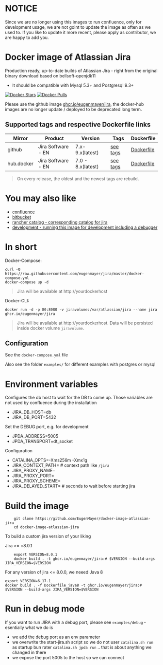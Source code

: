 # NOTICE

Since we are no longer using this images to run confluence, only for development usage, we are not goint to update the image as often as we used to.
If you like to update it more recent, please apply as contributor, we are happy to add you.

# Docker image of Atlassian Jira

Production ready, up-to-date builds of Atlassian Jira - right from the original binary download based on bellsoft-openjdk11

- It should be compatible with Mysql 5.3+ and Postgresql 9.3+

[![Docker Stars](https://img.shields.io/docker/stars/eugenmayer/jira.svg)](https://hub.docker.com/r/eugenmayer/jira/) [![Docker Pulls](https://img.shields.io/docker/pulls/eugenmayer/jira.svg)](https://hub.docker.com/r/eugenmayer/jira/)

Please use the github image [ghcr.io/eugenmayer/jira](https://github.com/EugenMayer/docker-image-atlassian-jira/pkgs/container/jira), the docker-hub images are no longer update / deployed to be deprecated long term.

## Supported tags and respective Dockerfile links

| Mirror     | Product            | Version          | Tags                                                       | Dockerfile                                                              |
| ---------- | ------------------ |------------------| ---------------------------------------------------------- | ----------------------------------------------------------------------- |
| github     | Jira Software - EN | 7.x-9.x(latest)  | [see tags](https://github.com/EugenMayer/docker-image-atlassian-jira/pkgs/container/jira) | [Dockerfile](https://github.com/eugenmayer/jira/blob/master/Dockerfile) |
| hub.docker | Jira Software - EN | 7.0 - 8.x(latest) | [see tags](https://hub.docker.com/r/eugenmayer/jira/tags/) | [Dockerfile](https://github.com/eugenmayer/jira/blob/master/Dockerfile) |

> On every release, the oldest and the newest tags are rebuild.

# You may also like

- [confluence](https://github.com/EugenMayer/docker-image-atlassian-confluence)
- [bitbucket](https://github.com/EugenMayer/docker-image-atlassian-bitbucket)
- [rancher catalog - corresponding catalog for jira](https://github.com/EugenMayer/docker-rancher-extra-catalogs/tree/master/templates/jira)
- [development - running this image for development including a debugger](https://github.com/EugenMayer/docker-image-atlassian-jira/tree/master/examples/debug)

# In short

Docker-Compose:

```
curl -O https://raw.githubusercontent.com/eugenmayer/jira/master/docker-compose.yml
docker-compose up -d
```

> Jira will be available at http://yourdockerhost

Docker-CLI:

```
docker run -d -p 80:8080 -v jiravolume:/var/atlassian/jira --name jira ghcr.io/eugenmayer/jira
```

> Jira will be available at http://yourdockerhost. Data will be persisted inside docker volume `jiravolume`.

## Configuration

See the `docker-compose.yml` file

Also see the folder `examples/` for different examples with postgres or mysql

# Environment variables

Configures the db host to wait for the DB to come up. Those variables are not used by confluence during the installation

- JIRA_DB_HOST=db
- JIRA_DB_PORT=5432

Set the DEBUG port, e.g. for development

- JPDA_ADDRESS=5005
- JPDA_TRANSPORT=dt_socket

Configuration

- CATALINA_OPTS=-Xms256m -Xmx1g
- JIRA_CONTEXT_PATH= # context path like `/jira`
- JIRA_PROXY_NAME=
- JIRA_PROXY_PORT=
- JIRA_PROXY_SCHEME=
- JIRA_DELAYED_START= # seconds to wait before starting jira

# Build the image

```
    git clone https://github.com/EugenMayer/docker-image-atlassian-jira
    cd docker-image-atlassian-jira
```

To build a custom jira version of your liking

Jira >= =8.0.1

```
    export VERSION=8.0.1
    docker build . -t ghcr.io/eugenmayer/jira:# $VERSION --build-args JIRA_VERSION=$VERSION
```

For any version of jira <= 8.0.0, we neeed Java 8

    export VERSION=6.17.1
    docker build . -f Dockerfile_java8 -t ghcr.io/eugenmayer/jira:# $VERSION --build-args JIRA_VERSION=$VERSION

# Run in debug mode

If you want to run JIRA with a debug port, please see `examples/debug` - esentially what we do is

- we add the debug port as an env parameter
- we overwrite the start-jira.sh script so we do not user `catalina.sh run` as startup bun rater `catalina.sh jpda run` .. that is about anything we changed in there
- we expose the port 5005 to the host so we can connect

